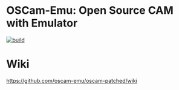 OSCam-Emu: Open Source CAM with Emulator
========================================
[![build](https://github.com/oscam-emu/oscam-patched/actions/workflows/build.yml/badge.svg)](https://github.com/oscam-emu/oscam-patched/actions/workflows/build.yml)

Wiki
========================================
https://github.com/oscam-emu/oscam-patched/wiki
